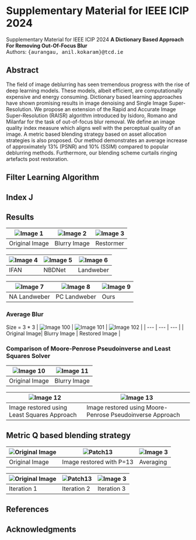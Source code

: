 # Supplementary Material for IEEE ICIP 2024
Supplementary Material for IEEE ICIP 2024
**A Dictionary Based Approach For Removing Out-Of-Focus Blur** <br />
Authors: <samp>{aurangau, anil.kokaram}@tcd.ie</samp>

## Abstract
The field of image deblurring has seen tremendous progress with the rise of deep learning models. These models, albeit efficient, are computationally expensive and energy consuming. Dictionary based learning approaches have shown promising results in image denoising and Single Image Super-Resolution. We propose an extension of the Rapid and Accurate Image Super-Resolution (RAISR) algorithm introduced by Isidoro, Romano and Milanfar for the task of out-of-focus blur removal. We define an image quality index measure which aligns well with the perceptual quality of an image. A metric based blending strategy based on asset allocation strategies is also proposed. Our method demonstrates an average increase of approximately 13% (PSNR) and 10% (SSIM) compared to popular deblurring methods. Furthermore, our blending scheme curtails ringing artefacts post restoration.

## Filter Learning Algorithm

## Index J

## Results

| ![Image 1](Superimposed_Images/face_original_superimposed.png) | ![Image 2](Superimposed_Images/face_blurred_superimposed.png) | ![Image 3](Superimposed_Images/face_restormer_superimposed.png) |
| --- | --- | --- |
| Original Image | Blurry Image | Restormer |

| ![Image 4](Superimposed_Images/face_ifan_superimposed.png) | ![Image 5](Superimposed_Images/face_NBDNet_superimposed.png) | ![Image 6](Superimposed_Images/face_L_superimposed.png) |
| --- | --- | --- |
| IFAN | NBDNet | Landweber |

| ![Image 7](Superimposed_Images/face_NAL_superimposed.png) | ![Image 8](Superimposed_Images/face_PCL_superimposed.png) | ![Image 9](Superimposed_Images/face_RAID_superimposed.png) |
| --- | --- | --- |
| NA Landweber | PC Landweber | Ours |

### Average Blur
Size = 3 * 3
| ![Image 100](Box_Blur_Comparison/barbara_original.png) | ![Image 101](Box_Blur_Comparison/barbara_blurred_3_box.png) | ![Image 102](Box_Blur_Comparison/barbara_restored_3_box.png)  |
| --- | --- | --- |
| Original Image| Blurry Image | Restored Image |

### Comparison of Moore-Penrose Pseudoinverse and Least Squares Solver

| ![Image 10](MP_LS_Comparison/img_001_SRF_2_HR_original.png) | ![Image 11](MP_LS_Comparison/img_001_SRF_2_HR_blurred.png) |
| --- | --- |
| Original Image | Blurry Image |

| ![Image 12](MP_LS_Comparison/img_001_SRF_2_HR_LeastSquares_restored.png) | ![Image 13](MP_LS_Comparison/img_001_SRF_2_HR_MoorePenrose_restored.png) |
| --- | --- |
| Image restored using Least Squares Approach | Image restored using Moore-Penrose Pseudoinverse Approach |


## Metric Q based blending strategy
| ![Original Image](Blending_Images/flower_original_superimposed.png) | ![Patch13](Blending_Images/flower_P13_superimposed.png) | ![Image 3](Blending_Images/flower_iter0_superimposed.png) |
| --- | --- | --- |
| Original Image | Image restored with P=13 | Averaging |

| ![Original Image](Blending_Images/flower_iter1_superimposed.png) | ![Patch13](Blending_Images/flower_iter2_superimposed.png) | ![Image 3](Blending_Images/flower_iter3_superimposed.png) |
| --- | --- | --- |
| Iteration 1| Iteration 2 | Iteration 3 |

## References

## Acknowledgments
